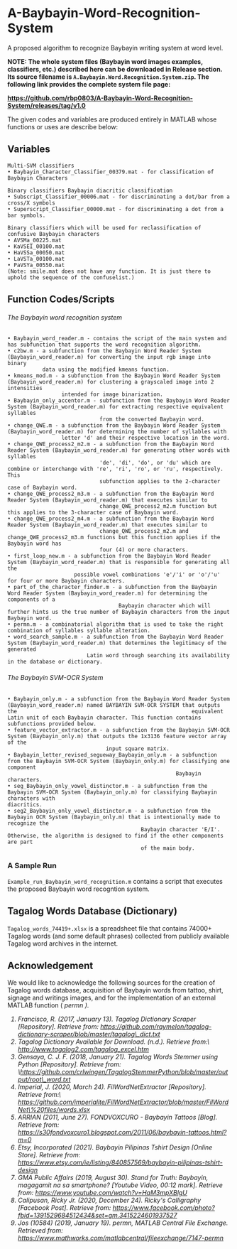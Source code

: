 # A-Baybayin-Word-Recognition-System
A proposed algorithm to recognize Baybayin writing system at word level.

<b> NOTE: The whole system files (Baybayin word images examples, classifiers, etc.) described here can be downloaded in Release section. Its source filename is `A.Baybayin.Word.Recognition.System.zip`. The following link provides the complete system file page:
  
https://github.com/rbp0803/A-Baybayin-Word-Recognition-System/releases/tag/v1.0
</b>

The given codes and variables are produced entirely in MATLAB whose functions or uses are describe below:

## Variables

```
Multi-SVM classifiers
• Baybayin_Character_Classifier_00379.mat - for classification of Baybayin Characters
```
```
Binary classifiers Baybayin diacritic classification
• Subscript_Classifier_00006.mat - for discriminating a dot/bar from a cross/X symbols
• Superscript_Classifier_00000.mat - for discriminating a dot from a bar symbols.
```

```
Binary classifiers which will be used for reclassification of confusive Baybayin characters
• AVSMa_00225.mat
• KaVSEI_00100.mat
• HaVSSa_00050.mat
• LaVSTa_00100.mat
• PaVSYa_00550.mat
(Note: smile.mat does not have any function. It is just there to uphold the sequence of the confuselist.) 
```

## Function Codes/Scripts
###### The Baybayin word recognition system
```
• Baybayin_word_reader.m - contains the script of the main system and has subfunction that supports the word recognition algorithm.
• c2bw.m - a subfunction from the Baybayin Word Reader System (Baybayin_word_reader.m) for converting the input rgb image into binary
           data using the modified kmeans function.
• kmeans_mod.m - a subfunction from the Baybayin Word Reader System (Baybayin_word_reader.m) for clustering a grayscaled image into 2 intensities 
                 intended for image binarization.
• Baybayin_only_accentor.m - subfunction from the Baybayin Word Reader System (Baybayin_word_reader.m) for extracting respective equivalent syllables
                             from the converted Baybayin word.
• change_QWE.m - a subfunction from the Baybayin Word Reader System (Baybayin_word_reader.m) for determining the number of syllables with                          
                 letter 'd' and their respective location in the word.
• change_QWE_process2_m2.m - a subfunction from the Baybayin Word Reader System (Baybayin_word_reader.m) for generating other words with syllables
                             'de', 'di', 'do', or 'du' which are combine or interchange with 're', 'ri', 'ro', or 'ru', respectively. This 
                             subfunction applies to the 2-character case of Baybayin word.
• change_QWE_process2_m3.m - a subfunction from the Baybayin Word Reader System (Baybayin_word_reader.m) that executes similar to
                             change_QWE_process2_m2.m function but this applies to the 3-character case of Baybayin word.
• change_QWE_process2_m4.m - a subfunction from the Baybayin Word Reader System (Baybayin_word_reader.m) that executes similar to
                             change_QWE_process2_m2.m and change_QWE_process2_m3.m functions but this function applies if the Baybayin word has       
                             four (4) or more characters.
• first_loop_new.m - a subfunction from the Baybayin Word Reader System (Baybayin_word_reader.m) that is responsible for generating all the
                     possible vowel combinations 'e'/'i' or 'o'/'u' for four or more Baybayin characters.
• part_of_the_character_finder.m - a subfunction from the Baybayin Word Reader System (Baybayin_word_reader.m) for determining the components of a 
                                   Baybayin character which will further hints us the true number of Baybayin characters from the input Baybayin word.
• permn.m - a combinatorial algorithm that is used to take the right combination of syllables syllable alteration.
• word_search_sample.m - a subfunction from the Baybayin Word Reader System (Baybayin_word_reader.m) that determines the legitimacy of the generated
                         Latin word through searching its availability in the database or dictionary.          
```
###### The Baybayin SVM-OCR System    
```
• Baybayin_only.m - a subfunction from the Baybayin Word Reader System (Baybayin_word_reader.m) named BAYBAYIN SVM-OCR SYSTEM that outputs the                                                       equivalent Latin unit of each Baybayin character. This function contains subfunctions provided below.
• feature_vector_extractor.m - a subfunction from the Baybayin SVM-OCR System (Baybayin_only.m) that outputs the 1x3136 feature vector array of the 
                               input square matrix. 
• Baybayin_letter_revised_segueway_Baybayin_only.m - a subfunction from the Baybayin SVM-OCR System (Baybayin_only.m) for classifying one component   
                                                     Baybayin characters.
• seg_Baybayin_only_vowel_distinctor.m - a subfunction from the Baybayin SVM-OCR System (Baybayin_only.m) for classifying Baybayin characters with                                                                         diacritics.                   
• seg2_Baybayin_only_vowel_distinctor.m - a subfunction from the Baybayin OCR System (Baybayin_only.m) that is intentionally made to recognize the 
                                          Baybayin character 'E/I'. Otherwise, the algorithm is designed to find if the other components are part 
                                          of the main body.
```
### A Sample Run

`Example_run_Baybayin_word_recognition.m` contains a script that executes the proposed Baybayin word recogntion system.

## Tagalog Words Database (Dictionary)

`Tagalog_words_74419+.xlsx` is a spreadsheet file that contains 74000+ Tagalog words (and some default phrases) collected from publicly available
                            Tagalog word archives in the internet.

## Acknowledgement

We would like to acknowledge the following sources for the creation of Tagalog words database, acquisition of Baybayin words from tattoo, shirt, signage and writings images, and for the implementation of an external MATLAB function (<i> permn <i>).
  1. Francisco, R. (2017, January 13). Tagalog Dictionary Scraper [Repository]. Retrieve from: https://github.com/raymelon/tagalog-dictionary-scraper/blob/master/tagalog\_dict.txt
  2. Tagalog Dictionary Available for Download. (n.d.). Retrieve from:\\ http://www.tagalog2.com/tagalog_excel.htm
  3. Gensaya, C. J. F. (2018, January 21). Tagalog Words Stemmer using Python [Repository]. Retrieve from: \\https://github.com/crlwingen/TagalogStemmerPython/blob/master/output/root\_word.txt
  4. Imperial, J. (2020, March 24). FilWordNetExtractor [Repository]. Retrieve from:\\ https://github.com/imperialite/FilWordNetExtractor/blob/master/FilWordNet\%20files/words.xlsx
  5. ARRIAN (2011, June 27). FONDVOXCURO - Baybayin Tattoos [Blog]. Retrieve from: https://s30fondvoxcuro1.blogspot.com/2011/06/baybayin-tattoos.html?m=0
  6. Etsy, Incorporated (2021). Baybayin Pilipinas Tshirt Design [Online Store]. Retrieve from: https://www.etsy.com/ie/listing/840857569/baybayin-pilipinas-tshirt-design
  7. GMA Public Affairs (2019, August 30). Stand for Truth: Baybayin, magagamit na sa smartphone? [Youtube Video, 00:12 mark]. Retrieve from: https://www.youtube.com/watch?v=HaM3mpXBlgU
  8. Calipusan, Ricky Jr. (2020, December 24). Ricky's Calligraphy [Facebook Post]. Retrieve from: https://www.facebook.com/photo?fbid=1391529684512434&set=gm.3415224601937527
  9. Jos (10584) (2019, January 19). permn, MATLAB Central File Exchange. Retrieved from: https://www.mathworks.com/matlabcentral/fileexchange/7147-permn
